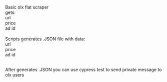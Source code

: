 Basic olx flat scraper<br>
gets:<br>
url<br>
price<br>
ad id<br>
<br>
Scripts generates .JSON file with data:<br>
url<br>
price<br>
ad id<br>
<br>

After generates .JSON you can use cypress test to send private message to olx users